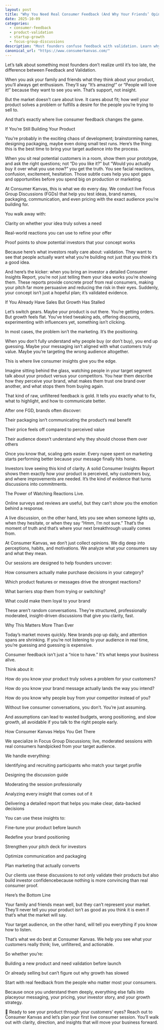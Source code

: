 ```yaml
---
layout: post
title: "Why You Need Real Consumer Feedback (And Why Your Friends’ Opinions Don’t Count)?"
date: 2025-10-09
categories: 
  - consumer-feedback
  - product-validation
  - startup-growth
  - focus-group-discussions
description: "Most founders confuse feedback with validation. Learn why real-time consumer insights not friends’ opinions are the key to building, scaling, and positioning your product for growth and investor confidence."
canonical_url: "https://www.consumerkanvas.com/"
---
```


Let’s talk about something most founders don’t realize until it’s too late, the difference between Feedback and Validation.

When you ask your family and friends what they think about your product, you’ll always get enthusiasm. They’ll say “It’s amazing!” or “People will love it!” because they want to see you win.
That’s support, not insight.

But the market doesn’t care about love. It cares about fit; how well your product solves a problem or fulfills a desire for the people you’re trying to sell to.

And that’s exactly where live consumer feedback changes the game.

If You’re Still Building Your Product

You’re probably in the exciting chaos of development; brainstorming names, designing packaging, maybe even doing small test runs.
Here’s the thing: this is the best time to bring your target audience into the process.

When you sit real potential customers in a room, show them your prototype, and ask the right questions; not “Do you like it?” but “Would you actually buy it over what you use now?” you get the truth.
You see facial reactions, confusion, excitement, hesitation. Those subtle cues help you spot gaps and opportunities before you spend big on production or marketing.

At Consumer Kanvas, this is what we do every day.
We conduct live Focus Group Discussions (FGDs) that help you test ideas, brand names, packaging, communication, and even pricing with the exact audience you’re building for.

You walk away with:

Clarity on whether your idea truly solves a need

Real-world reactions you can use to refine your offer

Proof points to show potential investors that your concept works

Because here’s what investors really care about: validation.
They want to see that people actually want what you’re building not just that you think it’s a good idea.

And here’s the kicker: when you bring an investor a detailed Consumer Insights Report, you’re not just telling them your idea works you’re showing them. These reports provide concrete proof from real consumers, making your pitch far more persuasive and reducing the risk in their eyes. Suddenly, your concept isn’t just a hopeful plan; it’s validated evidence.

If You Already Have Sales But Growth Has Stalled

Let’s switch gears. Maybe your product is out there. You’re getting orders. But growth feels flat.
You’ve tried tweaking ads, offering discounts, experimenting with influencers yet, something isn’t clicking.

In most cases, the problem isn’t the marketing. It’s the positioning.

When you don’t fully understand why people buy (or don’t buy), you end up guessing. Maybe your messaging isn’t aligned with what customers truly value. Maybe you’re targeting the wrong audience altogether.

This is where live consumer insights give you the edge.

Imagine sitting behind the glass, watching people in your target segment talk about your product versus your competitors. You hear them describe how they perceive your brand, what makes them trust one brand over another, and what stops them from buying again.

That kind of raw, unfiltered feedback is gold.
It tells you exactly what to fix, what to highlight, and how to communicate better.

After one FGD, brands often discover:

Their packaging isn’t communicating the product’s real benefit

Their price feels off compared to perceived value

Their audience doesn’t understand why they should choose them over others

Once you know that, scaling gets easier. Every rupee spent on marketing starts performing better because your message finally hits home.

Investors love seeing this kind of clarity. A solid Consumer Insights Report shows them exactly how your product is perceived, why customers buy, and where improvements are needed. It’s the kind of evidence that turns discussions into commitments.

The Power of Watching Reactions Live.

Online surveys and reviews are useful, but they can’t show you the emotion behind a response.

A live discussion, on the other hand, lets you see when someone lights up, when they hesitate, or when they say “Hmm, I’m not sure.”
That’s the moment of truth and that’s where your next breakthrough usually comes from.

At Consumer Kanvas, we don’t just collect opinions. We dig deep into perceptions, habits, and motivations. We analyze what your consumers say and what they mean.

Our sessions are designed to help founders uncover:

How consumers actually make purchase decisions in your category?

Which product features or messages drive the strongest reactions?

What barriers stop them from trying or switching?

What could make them loyal to your brand

These aren’t random conversations. They’re structured, professionally moderated, insight-driven discussions that give you clarity, fast.

Why This Matters More Than Ever

Today’s market moves quickly. New brands pop up daily, and attention spans are shrinking.
If you’re not listening to your audience in real time, you’re guessing and guessing is expensive.

Consumer feedback isn’t just a “nice to have.”
It’s what keeps your business alive.

Think about it:

How do you know your product truly solves a problem for your customers?

How do you know your brand message actually lands the way you intend?

How do you know why people buy from your competitor instead of you?

Without live consumer conversations, you don’t. You’re just assuming.

And assumptions can lead to wasted budgets, wrong positioning, and slow growth, all avoidable if you talk to the right people early.

How Consumer Kanvas Helps You Get There

We specialize in Focus Group Discussions; live, moderated sessions with real consumers handpicked from your target audience.

We handle everything:

Identifying and recruiting participants who match your target profile

Designing the discussion guide

Moderating the session professionally

Analyzing every insight that comes out of it

Delivering a detailed report that helps you make clear, data-backed decisions

You can use these insights to:

Fine-tune your product before launch

Redefine your brand positioning

Strengthen your pitch deck for investors

Optimize communication and packaging

Plan marketing that actually converts

Our clients use these discussions to not only validate their products but also build investor confidencebecause nothing is more convincing than real consumer proof.

Here’s the Bottom Line

Your family and friends mean well, but they can’t represent your market.
They’ll never tell you your product isn’t as good as you think it is even if that’s what the market will say.

Your target audience, on the other hand, will tell you everything if you know how to listen.

That’s what we do best at Consumer Kanvas.
We help you see what your customers really think; live, unfiltered, and actionable.

So whether you’re:

Building a new product and need validation before launch

Or already selling but can’t figure out why growth has slowed

Start with real feedback from the people who matter most your consumers.

Because once you understand them deeply, everything else falls into placeyour messaging, your pricing, your investor story, and your growth strategy.

📩 Ready to see your product through your customers’ eyes?
Reach out to Consumer Kanvas and let’s plan your first live consumer session.
You’ll walk out with clarity, direction, and insights that will move your business forward.
